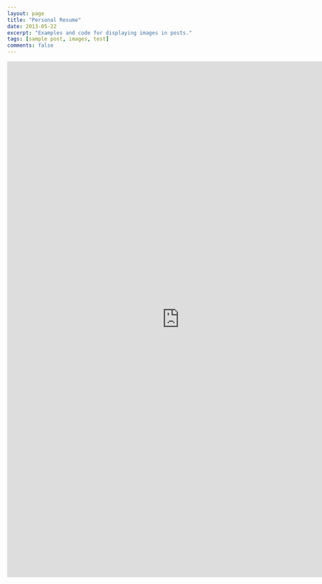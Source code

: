 ```yaml
---
layout: page
title: "Personal Resume"
date: 2013-05-22
excerpt: "Examples and code for displaying images in posts."
tags: [sample post, images, test]
comments: false
---
```

<embed width="800" height="1200" src="https://aiologybay.github.io/assets/pdf/cv.pdf">

